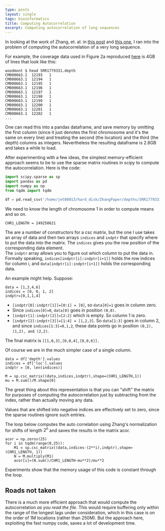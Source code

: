```yaml
---
type: posts
layout: single
tags: bioinformatics
title: Computing Autocorrelation
excerpt: Computing autocorrelation of long sequences
---
```


In looking at the work of Zhang, et. al. in [this post](/AutoCorrelation) and [this one](/AutoCorrelation2), I ran into the problem
of computing the autocorrelation of a very long sequence.

For example, the coverage data used in Figure 2a reproduced [here](/AutoCorrelation2) is 4GB of lines that look like this:
```
woodmont $ head SRR1779331.depth
CM000663.1	12193	1
CM000663.1	12194	1
CM000663.1	12195	1
CM000663.1	12196	1
CM000663.1	12197	1
CM000663.1	12198	1
CM000663.1	12199	1
CM000663.1	12200	1
CM000663.1	12201	1
CM000663.1	12202	1
...
```

One can read this into a pandas dataframe, and save memory by omitting the first column (since it just denotes the first chromosome and it's the same on every line) and treating the second (the location) and the third (the depth) columns as integers.  Nevertheless
the resulting dataframe is 2.8GB and takes a while to load.

After experimenting with a few ideas, the simplest memory-efficient approach seems to be to use the sparse matrix routines
in scipy to compute the autocorrelation.  Here is the code:

```python
import scipy.sparse as sp
import pandas as pd
import numpy as np
from tqdm import tqdm

df = pd.read_csv('/home/jet08013/hard_disk/ZhangPaper/depths/SRR1779331.depth',sep='\t',usecols=[1,2],header=None,names=['loc','depth'])
```

We need to know the length of chromosome 1 in order to compute means and so on.

```
CHR1_LENGTH = 249250621
```

The are a number of constructors for a csc matrix, but
the one I use takes an array of data and then two arrays ```indices``` and ```indptr``` that specify where to 
put the data into the matrix.  The ```indices``` gives you the row position of the corresponding data element.  
The  ```indptr``` array allows you to figure out which column to put the data in.  Formally 
speaking, ```indices[indptr[i]:indptr[i+1]]```
holds the row indices for column i, and ```data[indptr[i]:indptr[i+1]]``` holds
the corresponding data.

An example might help. Suppose:

```
data = [1,3,4,6]
indices = [0, 0, 1, 2]
indptr=[0,1,1,4]
```

- ```[indptr[0]:indptr[1]]=[0:1] = [0]```, so ```data[0]=1``` goes in column zero.  
- Since ```indices[0]=0```, ```data[0]``` goes in position ```(0,0)```.
-  ```[indptr[1]:indptr[2]]=[2:2]``` which is empty.  So column 1 is zero.
- ```[indptr[2]:indptr[3]]=[1:4] = [1,2,3]```.  So ```data[1:3]``` goes in column 2, and since ```indices[1:3]=0,1,2```, these data points
go in position ```(0,2), (1,2), and (2,2)```.

The final matrix is ```[[1,0,3],[0,0,4],[0,0,6]].```

Of course we are in the much simpler case of a single column.

```
data = df['depth'].values
indices = df['loc'].values
indptr = [0, len(indices)]

M = sp.csc_matrix((data,indices,indptr),shape=(CHR1_LENGTH,1))
mu = M.sum()/M.shape[0]
```

The great thing about this representation is that you can "shift" the matrix for purposes of computing the autocorrelation
just by subtracting from the index, rather than actually  moving any data. 

Values that are shifted into negative indices are effectively set to zero, since the sparse routines ignore such entries.

The loop below computes the auto correlation
using Zhang's normalization for shifts of length $2^n$ and saves the results in the matrix acor.

```
acor = np.zeros(25)
for i in tqdm(range(0,25)):
    M1 = sp.csc_matrix((data,indices-(2**i),indptr),shape=(CHR1_LENGTH, 1))
    N = M.multiply(M1)
    acor[i]=(N.sum()/CHR1_LENGTH-mu**2)/mu**2
```

Experiments show that the memory usage of this code is constant through the loop.

## Roads not taken

There is a much more efficient approach that would compute the autocorrelation *as you read the file*. This would
require buffering only within the range of the longest lags under consideration, which in this case is on the order
of 1M locations (rather than 250M).  But the approach here, exploiting the fast numpy code, saves a lot of development time.



